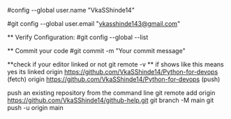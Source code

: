 

#config --global user.name "VkaSShinde14"

#git config --global user.email "vkasshinde143@gmail.com"

** Verify Configuration:
#git config --global --list

** Commit your code
#git commit -m "Your commit message"

**check if your editor linked or not
git remote -v
** if shows like this means yes its linked
origin  https://github.com/VkaSShinde14/Python-for-devops (fetch)
origin  https://github.com/VkaSShinde14/Python-for-devops (push)


push an existing repository from the command line
git remote add origin https://github.com/VkaSShinde14/github-help.git
git branch -M main
git push -u origin main



